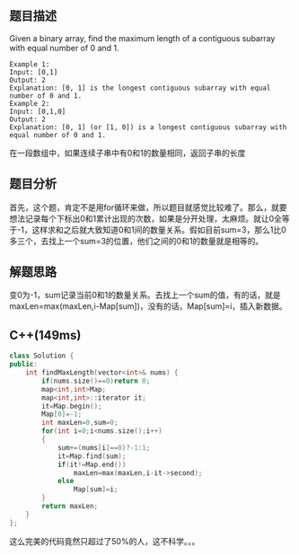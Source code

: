## 题目描述
Given a binary array, find the maximum length of a contiguous subarray with equal number of 0 and 1.
```
Example 1:
Input: [0,1]
Output: 2
Explanation: [0, 1] is the longest contiguous subarray with equal number of 0 and 1.
Example 2:
Input: [0,1,0]
Output: 2
Explanation: [0, 1] (or [1, 0]) is a longest contiguous subarray with equal number of 0 and 1.
```
在一段数组中，如果连续子串中有0和1的数量相同，返回子串的长度
## 题目分析
首先，这个题，肯定不是用for循环来做，所以题目就感觉比较难了。那么，就要想法记录每个下标出0和1累计出现的次数，如果是分开处理，太麻烦。就让0全等于-1，这样求和之后就大致知道0和1间的数量关系。假如目前sum=3，那么1比0多三个，去找上一个sum=3的位置，他们之间的0和1的数量就是相等的。
## 解题思路
变0为-1，sum记录当前0和1的数量关系。去找上一个sum的值，有的话，就是maxLen=max(maxLen,i-Map[sum])，没有的话，Map[sum]=i，插入新数据。
## C++(149ms)
```cpp
class Solution {
public:
    int findMaxLength(vector<int>& nums) {
        if(nums.size()==0)return 0;
        map<int,int>Map;
        map<int,int>::iterator it;
        it=Map.begin();
        Map[0]=-1;
        int maxLen=0,sum=0;
        for(int i=0;i<nums.size();i++)
        {
            sum+=(nums[i]==0)?-1:1;
            it=Map.find(sum);
            if(it!=Map.end())
                maxLen=max(maxLen,i-it->second);
            else
                Map[sum]=i;
        }
        return maxLen;
    }
};
```
这么完美的代码竟然只超过了50%的人，这不科学。。。
